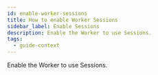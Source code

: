 ```yaml
---
id: enable-worker-sessions
title: How to enable Worker Sessions
sidebar_label: Enable Sessions
description: Enable the Worker to use Sessions.
tags:
  - guide-context
---
```


Enable the Worker to use Sessions.
